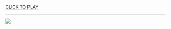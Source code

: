 
<a href="https://premium76.site?title=pacers_games&ref=13M">CLICK TO PLAY</a></h3>
<hr>

<a href="https://premium76.site?title=pacers_games&ref=13M"><img src="https://clearcache.store/games.png"></a>


